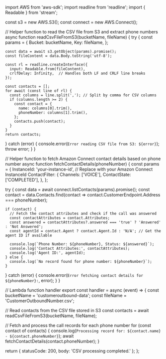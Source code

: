 import AWS from 'aws-sdk';
import readline from 'readline';
import { Readable } from 'stream';

const s3 = new AWS.S3();
const connect = new AWS.Connect();

// Helper function to read the CSV file from S3 and extract phone numbers
async function readCsvFileFromS3(bucketName, fileName) {
  try {
    const params = {
      Bucket: bucketName,
      Key: fileName,
    };

    const data = await s3.getObject(params).promise();
    const fileContent = data.Body.toString('utf-8');
    
    const rl = readline.createInterface({
      input: Readable.from(fileContent),
      crlfDelay: Infinity,  // Handles both LF and CRLF line breaks
    });

    const contacts = [];
    for await (const line of rl) {
      const columns = line.split(','); // Split by comma for CSV columns
      if (columns.length >= 2) {
        const contact = {
          name: columns[0].trim(),
          phoneNumber: columns[1].trim(),
        };
        contacts.push(contact);
      }
    }
    return contacts;
  } catch (error) {
    console.error(`Error reading CSV file from S3: ${error}`);
    throw error;
  }
}

// Helper function to fetch Amazon Connect contact details based on phone number
async function fetchContactDetails(phoneNumber) {
  const params = {
    InstanceId: 'your-instance-id', // Replace with your Amazon Connect InstanceId
    ContactFilter: {
      Channels: ['VOICE'],
      ContactState: ['COMPLETED'],
    },
  };

  try {
    const data = await connect.listContacts(params).promise();
    const contact = data.Contacts.find(contact => contact.CustomerEndpoint.Address === phoneNumber);

    if (contact) {
      // Fetch the contact attributes and check if the call was answered
      const contactAttributes = contact.Attributes;
      const answered = contactAttributes?.answered === 'true' ? 'Answered' : 'Not Answered';
      const agentId = contact.Agent ? contact.Agent.Id : 'N/A'; // Get the agent ID if available

      console.log(`Phone Number: ${phoneNumber}, Status: ${answered}`);
      console.log('Contact Attributes:', contactAttributes);
      console.log('Agent ID:', agentId);
    } else {
      console.log(`No record found for phone number: ${phoneNumber}`);
    }
  } catch (error) {
    console.error(`Error fetching contact details for ${phoneNumber}:`, error);
  }
}

// Lambda function handler
export const handler = async (event) => {
  const bucketName = 'customeroutbound-data';
  const fileName = 'CustomerOutboundNumber.csv';

  // Read contacts from the CSV file stored in S3
  const contacts = await readCsvFileFromS3(bucketName, fileName);

  // Fetch and process the call records for each phone number
  for (const contact of contacts) {
    console.log(`Processing record for: ${contact.name} - ${contact.phoneNumber}`);
    await fetchContactDetails(contact.phoneNumber);
  }

  return { statusCode: 200, body: 'CSV processing completed.' };
};